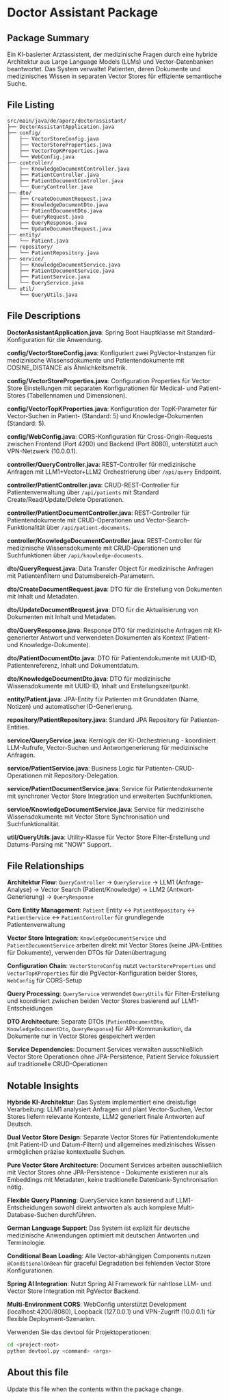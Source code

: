# Doctor Assistant Package

## Package Summary
Ein KI-basierter Arztassistent, der medizinische Fragen durch eine hybride Architektur aus Large Language Models (LLMs) und Vector-Datenbanken beantwortet. Das System verwaltet Patienten, deren Dokumente und medizinisches Wissen in separaten Vector Stores für effiziente semantische Suche.

## File Listing
```
src/main/java/de/aporz/doctorassistant/
├── DoctorAssistantApplication.java
├── config/
│   ├── VectorStoreConfig.java
│   ├── VectorStoreProperties.java
│   ├── VectorTopKProperties.java
│   └── WebConfig.java
├── controller/
│   ├── KnowledgeDocumentController.java
│   ├── PatientController.java
│   ├── PatientDocumentController.java
│   └── QueryController.java
├── dto/
│   ├── CreateDocumentRequest.java
│   ├── KnowledgeDocumentDto.java
│   ├── PatientDocumentDto.java
│   ├── QueryRequest.java
│   ├── QueryResponse.java
│   └── UpdateDocumentRequest.java
├── entity/
│   └── Patient.java
├── repository/
│   └── PatientRepository.java
├── service/
│   ├── KnowledgeDocumentService.java
│   ├── PatientDocumentService.java
│   ├── PatientService.java
│   └── QueryService.java
└── util/
    └── QueryUtils.java
```

## File Descriptions

**DoctorAssistantApplication.java**: Spring Boot Hauptklasse mit Standard-Konfiguration für die Anwendung.

**config/VectorStoreConfig.java**: Konfiguriert zwei PgVector-Instanzen für medizinische Wissensdokumente und Patientendokumente mit COSINE_DISTANCE als Ähnlichkeitsmetrik.

**config/VectorStoreProperties.java**: Configuration Properties für Vector Store Einstellungen mit separaten Konfigurationen für Medical- und Patient-Stores (Tabellennamen und Dimensionen).

**config/VectorTopKProperties.java**: Konfiguration der TopK-Parameter für Vector-Suchen in Patient- (Standard: 5) und Knowledge-Dokumenten (Standard: 5).

**config/WebConfig.java**: CORS-Konfiguration für Cross-Origin-Requests zwischen Frontend (Port 4200) und Backend (Port 8080), unterstützt auch VPN-Netzwerk (10.0.0.1).

**controller/QueryController.java**: REST-Controller für medizinische Anfragen mit LLM1+Vector+LLM2 Orchestrierung über `/api/query` Endpoint.

**controller/PatientController.java**: CRUD-REST-Controller für Patientenverwaltung über `/api/patients` mit Standard Create/Read/Update/Delete Operationen.

**controller/PatientDocumentController.java**: REST-Controller für Patientendokumente mit CRUD-Operationen und Vector-Search-Funktionalität über `/api/patient-documents`.

**controller/KnowledgeDocumentController.java**: REST-Controller für medizinische Wissensdokumente mit CRUD-Operationen und Suchfunktionen über `/api/knowledge-documents`.

**dto/QueryRequest.java**: Data Transfer Object für medizinische Anfragen mit Patientenfiltern und Datumsbereich-Parametern.

**dto/CreateDocumentRequest.java**: DTO für die Erstellung von Dokumenten mit Inhalt und Metadaten.

**dto/UpdateDocumentRequest.java**: DTO für die Aktualisierung von Dokumenten mit Inhalt und Metadaten.

**dto/QueryResponse.java**: Response DTO für medizinische Anfragen mit KI-generierter Antwort und verwendeten Dokumenten als Kontext (Patient- und Knowledge-Dokumente).

**dto/PatientDocumentDto.java**: DTO für Patientendokumente mit UUID-ID, Patientenreferenz, Inhalt und Dokumentdatum.

**dto/KnowledgeDocumentDto.java**: DTO für medizinische Wissensdokumente mit UUID-ID, Inhalt und Erstellungszeitpunkt.

**entity/Patient.java**: JPA-Entity für Patienten mit Grunddaten (Name, Notizen) und automatischer ID-Generierung.

**repository/PatientRepository.java**: Standard JPA Repository für Patienten-Entities.

**service/QueryService.java**: Kernlogik der KI-Orchestrierung - koordiniert LLM-Aufrufe, Vector-Suchen und Antwortgenerierung für medizinische Anfragen.

**service/PatientService.java**: Business Logic für Patienten-CRUD-Operationen mit Repository-Delegation.

**service/PatientDocumentService.java**: Service für Patientendokumente mit synchroner Vector Store Integration und erweiterten Suchfunktionen.

**service/KnowledgeDocumentService.java**: Service für medizinische Wissensdokumente mit Vector Store Synchronisation und Suchfunktionalität.

**util/QueryUtils.java**: Utility-Klasse für Vector Store Filter-Erstellung und Datums-Parsing mit "NOW" Support.

## File Relationships

**Architektur Flow**: `QueryController` → `QueryService` → LLM1 (Anfrage-Analyse) → Vector Search (Patient/Knowledge) → LLM2 (Antwort-Generierung) → `QueryResponse`

**Core Entity Management**: `Patient` Entity ↔ `PatientRepository` ↔ `PatientService` ↔ `PatientController` für grundlegende Patientenverwaltung

**Vector Store Integration**: `KnowledgeDocumentService` und `PatientDocumentService` arbeiten direkt mit Vector Stores (keine JPA-Entities für Dokumente), verwenden DTOs für Datenübertragung

**Configuration Chain**: `VectorStoreConfig` nutzt `VectorStoreProperties` und `VectorTopKProperties` für die PgVector-Konfiguration beider Stores, `WebConfig` für CORS-Setup

**Query Processing**: `QueryService` verwendet `QueryUtils` für Filter-Erstellung und koordiniert zwischen beiden Vector Stores basierend auf LLM1-Entscheidungen

**DTO Architecture**: Separate DTOs (`PatientDocumentDto`, `KnowledgeDocumentDto`, `QueryResponse`) für API-Kommunikation, da Dokumente nur in Vector Stores gespeichert werden

**Service Dependencies**: Document Services verwalten ausschließlich Vector Store Operationen ohne JPA-Persistence, Patient Service fokussiert auf traditionelle CRUD-Operationen

## Notable Insights

**Hybride KI-Architektur**: Das System implementiert eine dreistufige Verarbeitung: LLM1 analysiert Anfragen und plant Vector-Suchen, Vector Stores liefern relevante Kontexte, LLM2 generiert finale Antworten auf Deutsch.

**Dual Vector Store Design**: Separate Vector Stores für Patientendokumente (mit Patient-ID und Datum-Filtern) und allgemeines medizinisches Wissen ermöglichen präzise kontextuelle Suchen.

**Pure Vector Store Architecture**: Document Services arbeiten ausschließlich mit Vector Stores ohne JPA-Persistence - Dokumente existieren nur als Embeddings mit Metadaten, keine traditionelle Datenbank-Synchronisation nötig.

**Flexible Query Planning**: QueryService kann basierend auf LLM1-Entscheidungen sowohl direkt antworten als auch komplexe Multi-Database-Suchen durchführen.

**German Language Support**: Das System ist explizit für deutsche medizinische Anwendungen optimiert mit deutschen Antworten und Terminologie.

**Conditional Bean Loading**: Alle Vector-abhängigen Components nutzen `@ConditionalOnBean` für graceful Degradation bei fehlenden Vector Store Konfigurationen.

**Spring AI Integration**: Nutzt Spring AI Framework für nahtlose LLM- und Vector Store Integration mit PgVector Backend.

**Multi-Environment CORS**: WebConfig unterstützt Development (localhost:4200/8080), Loopback (127.0.0.1) und VPN-Zugriff (10.0.0.1) für flexible Deployment-Szenarien.

Verwenden Sie das devtool für Projektoperationen:
```bash
cd <project-root>
python devtool.py <command> <args>
```

## About this file
Update this file when the contents within the package change.